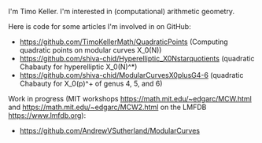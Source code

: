 I'm Timo Keller. I'm interested in (computational) arithmetic geometry.

Here is code for some articles I'm involved in on GitHub:
* https://github.com/TimoKellerMath/QuadraticPoints (Computing quadratic points on modular curves X_0(N))
* https://github.com/shiva-chid/Hyperelliptic_X0Nstarquotients (quadratic Chabauty for hyperelliptic X_0(N)^*)
* https://github.com/shiva-chid/ModularCurvesX0plusG4-6 (quadratic Chabauty for X_0(p)^+ of genus 4, 5, and 6)

Work in progress (MIT workshops https://math.mit.edu/~edgarc/MCW.html and https://math.mit.edu/~edgarc/MCW2.html on the LMFDB https://www.lmfdb.org):
* https://github.com/AndrewVSutherland/ModularCurves
